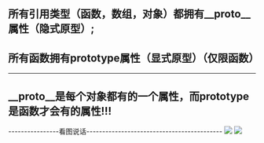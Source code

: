   所有引用类型（函数，数组，对象）都拥有__proto__属性（隐式原型）;
  ---
  所有函数拥有prototype属性（显式原型）（仅限函数）
  ---


-------------------------------------------------------------------
__proto__是每个对象都有的一个属性，而prototype是函数才会有的属性!!!
---

----------------看图说话-------------------------------------------
![](https://github.com/TUARAN/PIC/blob/master/js/原型链p1.png)
![](https://github.com/TUARAN/PIC/blob/master/js/原型链p2.png)

